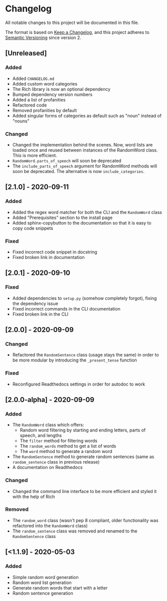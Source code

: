 # Changelog
All notable changes to this project will be documented in this file.

The format is based on [Keep a Changelog](https://keepachangelog.com/en/1.0.0/),
and this project adheres to [Semantic Versioning](https://semver.org/spec/v2.0.0.html)
since version 2.

## [Unreleased]

### Added

- Added `CHANGELOG.md`
- Added custom word categories
- The Rich library is now an optional dependency
- Bumped dependency version numbers
- Added a list of profanities
- Refactored code
- Removed profanities by default
- Added singular forms of categories as default such as "noun" instead of
  "nouns"

### Changed

- Changed the implementation behind the scenes. Now, word lists are loaded once
  and reused between instances of the RandomWord class. This is more efficient.
- `RandomWord.parts_of_speech` will soon be deprecated
- The `include_parts_of_speech` argument for RandomWord methods will soon be
  deprecated. The alternative is now `include_categories`.

## [2.1.0] - 2020-09-11

### Added

- Added the regex word matcher for both the CLI and the `RandomWord` class
- Added "Prerequisites" section to the install page
- Added sphinx-copybutton to the documentation so that it is easy to copy code snippets

### Fixed

- Fixed incorrect code snippet in docstring
- Fixed broken link in documentation


## [2.0.1] - 2020-09-10

### Fixed

- Added dependencies to `setup.py` (somehow completely forgot), fixing the dependency issue
- Fixed incorrect commands in the CLI documentation
- Fixed broken link in the CLI


## [2.0.0] - 2020-09-09

### Changed

- Refactored the `RandomSentence` class (usage stays the same) in order to be more modular by introducing the `_present_tense` function

### Fixed

- Reconfigured Readthedocs settings in order for autodoc to work


## [2.0.0-alpha] - 2020-09-09

### Added
- The `RandomWord` class which offers:
  - Random word filtering by starting and ending letters, parts of speech, and lengths
  - The `filter` method for filtering words
  - The `random_words` method to get a list of words
  - The `word` method to generate a random word
- The `RandomSentence` method to generate random sentences (same as `random_sentence` class in previous release)
- A documentation on Readthedocs

### Changed
- Changed the command line interface to be more efficient and styled it with the help of Rich

### Removed
- The `random_word` class (wasn't pep 8 compliant, older functionality was refactored into the `RandomWord` class)
- The `random_sentence` class was removed and renamed to the `RandomSentence` class


## [<1.1.9] - 2020-05-03
### Added
- Simple random word generation
- Random word list generation
- Generate random words that start with a letter
- Random sentence generation

